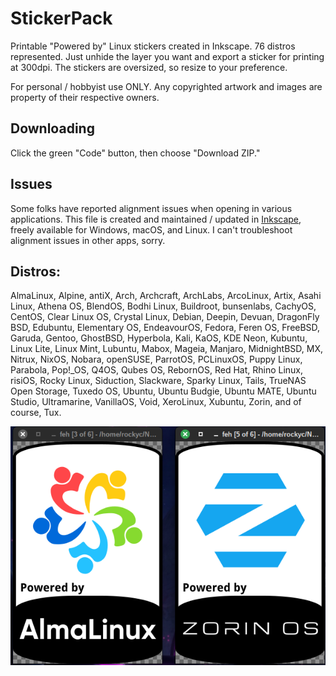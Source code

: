 # StickerPack
Printable "Powered by" Linux stickers created in Inkscape. 76 distros represented. Just unhide the layer you want and export a sticker for printing at 300dpi. The stickers are oversized, so resize to your preference.

For personal / hobbyist use ONLY. Any copyrighted artwork and images are property of their respective owners. 

## Downloading
Click the green "Code" button, then choose "Download ZIP."

## Issues
Some folks have reported alignment issues when opening in various applications. This file is created and maintained / updated in [Inkscape](https://inkscape.org/), freely available for Windows, macOS, and Linux. I can't troubleshoot alignment issues in other apps, sorry.

## Distros:
AlmaLinux, Alpine, antiX, Arch, Archcraft, ArchLabs, ArcoLinux, Artix, Asahi Linux, Athena OS, BlendOS, Bodhi Linux, Buildroot, bunsenlabs, CachyOS, CentOS, Clear Linux OS, Crystal Linux, Debian, Deepin, Devuan, DragonFly BSD, Edubuntu, Elementary OS, EndeavourOS, Fedora, Feren OS, FreeBSD, Garuda, Gentoo, GhostBSD, Hyperbola, Kali, KaOS, KDE Neon, Kubuntu, Linux Lite, Linux Mint, Lubuntu, Mabox, Mageia, Manjaro, MidnightBSD, MX, Nitrux, NixOS, Nobara, openSUSE, ParrotOS, PCLinuxOS, Puppy Linux, Parabola, Pop!_OS, Q4OS, Qubes OS, RebornOS, Red Hat, Rhino Linux, risiOS, Rocky Linux, Siduction, Slackware, Sparky Linux, Tails, TrueNAS Open Storage, Tuxedo OS, Ubuntu, Ubuntu Budgie, Ubuntu MATE, Ubuntu Studio, Ultramarine, VanillaOS, Void, XeroLinux, Xubuntu, Zorin, and of course, Tux.

![Sample Image](https://github.com/RockyC36/StickerPack/blob/main/sticker-sample.png)
